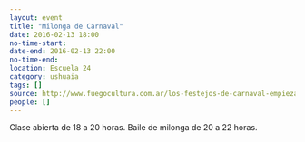 ```yaml
---
layout: event 
title: "Milonga de Carnaval"
date: 2016-02-13 18:00
no-time-start: 
date-end: 2016-02-13 22:00
no-time-end: 
location: Escuela 24
category: ushuaia
tags: []
source: http://www.fuegocultura.com.ar/los-festejos-de-carnaval-empiezan-el-proximo-fin-de-semana-en-ushuaia/
people: []
---
```


Clase abierta de 18 a 20 horas. Baile de milonga de 20 a 22 horas.
